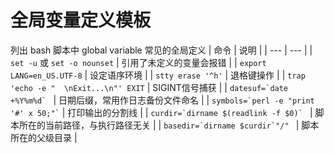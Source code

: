 # 全局变量定义模板

列出 bash 脚本中 global variable 常见的全局定义
| 命令 | 说明 |
| --- | --- |
| `set -u` 或 `set -o nounset` | 引用了未定义的变量会报错 |
| `export LANG=en_US.UTF-8` | 设定语序环境 |
| `stty erase '^h'` | 退格键操作 |
| `trap 'echo -e "  \nExit...\n"' EXIT` | SIGINT信号捕获 |
| ``datesuf=`date +%Y%m%d` `` | 日期后缀，常用作日志备份文件命名 |
| `` symbols=`perl -e "print '#' x 50;"` `` | 打印输出的分割线 |
| ``curdir=`dirname $(readlink -f $0)` `` | 脚本所在的当前路径，与执行路径无关 |
| ``basedir=`dirname $curdir`"/" `` | 脚本所在的父级目录 |

